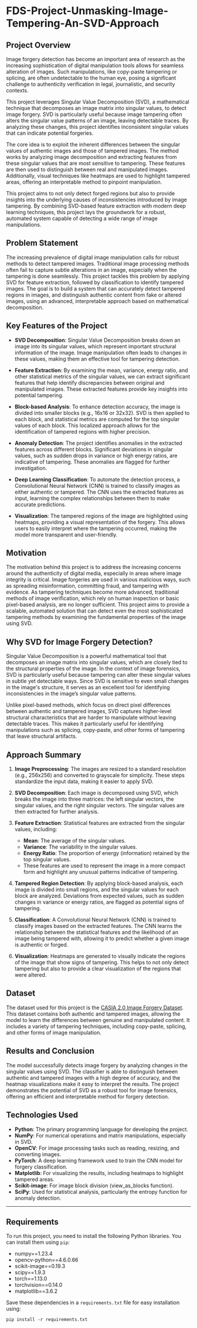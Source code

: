 # FDS-Project-Unmasking-Image-Tempering-An-SVD-Approach

## Project Overview

Image forgery detection has become an important area of research as the increasing sophistication of digital manipulation tools allows for seamless alteration of images. Such manipulations, like copy-paste tampering or splicing, are often undetectable to the human eye, posing a significant challenge to authenticity verification in legal, journalistic, and security contexts.

This project leverages Singular Value Decomposition (SVD), a mathematical technique that decomposes an image matrix into singular values, to detect image forgery. SVD is particularly useful because image tampering often alters the singular value patterns of an image, leaving detectable traces. By analyzing these changes, this project identifies inconsistent singular values that can indicate potential forgeries.

The core idea is to exploit the inherent differences between the singular values of authentic images and those of tampered images. The method works by analyzing image decomposition and extracting features from these singular values that are most sensitive to tampering. These features are then used to distinguish between real and manipulated images. Additionally, visual techniques like heatmaps are used to highlight tampered areas, offering an interpretable method to pinpoint manipulation.

This project aims to not only detect forged regions but also to provide insights into the underlying causes of inconsistencies introduced by image tampering. By combining SVD-based feature extraction with modern deep learning techniques, this project lays the groundwork for a robust, automated system capable of detecting a wide range of image manipulations.

## Problem Statement

The increasing prevalence of digital image manipulation calls for robust methods to detect tampered images. Traditional image processing methods often fail to capture subtle alterations in an image, especially when the tampering is done seamlessly. This project tackles this problem by applying SVD for feature extraction, followed by classification to identify tampered images. The goal is to build a system that can accurately detect tampered regions in images, and distinguish authentic content from fake or altered images, using an advanced, interpretable approach based on mathematical decomposition.

## Key Features of the Project

- **SVD Decomposition**: Singular Value Decomposition breaks down an image into its singular values, which represent important structural information of the image. Image manipulation often leads to changes in these values, making them an effective tool for tampering detection.

- **Feature Extraction**: By examining the mean, variance, energy ratio, and other statistical metrics of the singular values, we can extract significant features that help identify discrepancies between original and manipulated images. These extracted features provide key insights into potential tampering.

- **Block-based Analysis**: To enhance detection accuracy, the image is divided into smaller blocks (e.g., 16x16 or 32x32). SVD is then applied to each block, and statistical metrics are computed for the top singular values of each block. This localized approach allows for the identification of tampered regions with higher precision.

- **Anomaly Detection**: The project identifies anomalies in the extracted features across different blocks. Significant deviations in singular values, such as sudden drops in variance or high energy ratios, are indicative of tampering. These anomalies are flagged for further investigation.

- **Deep Learning Classification**: To automate the detection process, a Convolutional Neural Network (CNN) is trained to classify images as either authentic or tampered. The CNN uses the extracted features as input, learning the complex relationships between them to make accurate predictions.

- **Visualization**: The tampered regions of the image are highlighted using heatmaps, providing a visual representation of the forgery. This allows users to easily interpret where the tampering occurred, making the model more transparent and user-friendly.

## Motivation

The motivation behind this project is to address the increasing concerns around the authenticity of digital media, especially in areas where image integrity is critical. Image forgeries are used in various malicious ways, such as spreading misinformation, committing fraud, and tampering with evidence. As tampering techniques become more advanced, traditional methods of image verification, which rely on human inspection or basic pixel-based analysis, are no longer sufficient. This project aims to provide a scalable, automated solution that can detect even the most sophisticated tampering methods by examining the fundamental properties of the image using SVD.

## Why SVD for Image Forgery Detection?

Singular Value Decomposition is a powerful mathematical tool that decomposes an image matrix into singular values, which are closely tied to the structural properties of the image. In the context of image forensics, SVD is particularly useful because tampering can alter these singular values in subtle yet detectable ways. Since SVD is sensitive to even small changes in the image's structure, it serves as an excellent tool for identifying inconsistencies in the image’s singular value patterns.

Unlike pixel-based methods, which focus on direct pixel differences between authentic and tampered images, SVD captures higher-level structural characteristics that are harder to manipulate without leaving detectable traces. This makes it particularly useful for identifying manipulations such as splicing, copy-paste, and other forms of tampering that leave structural artifacts.

## Approach Summary

1. **Image Preprocessing**: The images are resized to a standard resolution (e.g., 256x256) and converted to grayscale for simplicity. These steps standardize the input data, making it easier to apply SVD.

2. **SVD Decomposition**: Each image is decomposed using SVD, which breaks the image into three matrices: the left singular vectors, the singular values, and the right singular vectors. The singular values are then extracted for further analysis.

3. **Feature Extraction**: Statistical features are extracted from the singular values, including:
   - **Mean**: The average of the singular values.
   - **Variance**: The variability in the singular values.
   - **Energy Ratio**: The proportion of energy (information) retained by the top singular values.
   - These features are used to represent the image in a more compact form and highlight any unusual patterns indicative of tampering.

4. **Tampered Region Detection**: By applying block-based analysis, each image is divided into small regions, and the singular values for each block are analyzed. Deviations from expected values, such as sudden changes in variance or energy ratios, are flagged as potential signs of tampering.

5. **Classification**: A Convolutional Neural Network (CNN) is trained to classify images based on the extracted features. The CNN learns the relationship between the statistical features and the likelihood of an image being tampered with, allowing it to predict whether a given image is authentic or forged.

6. **Visualization**: Heatmaps are generated to visually indicate the regions of the image that show signs of tampering. This helps to not only detect tampering but also to provide a clear visualization of the regions that were altered.

## Dataset

The dataset used for this project is the [CASIA 2.0 Image Forgery Dataset](https://www.kaggle.com/datasets/divg07/casia-20-image-tampering-detection-dataset). This dataset contains both authentic and tampered images, allowing the model to learn the differences between genuine and manipulated content. It includes a variety of tampering techniques, including copy-paste, splicing, and other forms of image manipulation.

## Results and Conclusion

The model successfully detects image forgery by analyzing changes in the singular values using SVD. The classifier is able to distinguish between authentic and tampered images with a high degree of accuracy, and the heatmap visualizations make it easy to interpret the results. The project demonstrates the potential of SVD as a robust tool for image forensics, offering an efficient and interpretable method for forgery detection.

## Technologies Used

- **Python**: The primary programming language for developing the project.
- **NumPy**: For numerical operations and matrix manipulations, especially in SVD.
- **OpenCV**: For image processing tasks such as reading, resizing, and converting images.
- **PyTorch**: A deep learning framework used to train the CNN model for forgery classification.
- **Matplotlib**: For visualizing the results, including heatmaps to highlight tampered areas.
- **Scikit-image**: For image block division (view_as_blocks function).
- **SciPy**: Used for statistical analysis, particularly the entropy function for anomaly detection.

---

## Requirements

To run this project, you need to install the following Python libraries. You can install them using `pip`:

- numpy==1.23.4 
- opencv-python==4.6.0.66 
- scikit-image==0.19.3 
- scipy==1.9.3 
- torch==1.13.0 
- torchvision==0.14.0 
- matplotlib==3.6.2


Save these dependencies in a `requirements.txt` file for easy installation using:

```
pip install -r requirements.txt
```